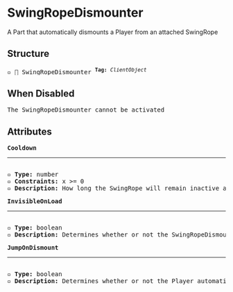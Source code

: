 # SwingRopeDismounter

A Part that automatically dismounts a Player from an attached SwingRope

## Structure
<pre>
▫️ 🔲 SwingRopeDismounter <sup><b>Tag:</b> <i>ClientObject</i></sup>
</pre>

## When Disabled
<pre>
The SwingRopeDismounter cannot be activated
</pre>

## Attributes
<pre>
<b>Cooldown</b>  
<hr>
▫️ <b>Type:</b> number  
▫️ <b>Constraints:</b> x >= 0  
▫️ <b>Description:</b> How long the SwingRope will remain inactive after being activated
</pre>

<pre>
<b>InvisibleOnLoad</b>  
<hr>
▫️ <b>Type:</b> boolean  
▫️ <b>Description:</b> Determines whether or not the SwingRopeDismounter should be invisible when the Tower loads
</pre>

<pre>
<b>JumpOnDismount</b>  
<hr>
▫️ <b>Type:</b> boolean  
▫️ <b>Description:</b> Determines whether or not the Player automatically jumps when dismounted from the rope by the SwingRopeDismounter
</pre>

